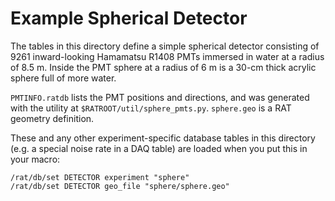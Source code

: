 Example Spherical Detector
==========================
The tables in this directory define a simple spherical detector consisting
of 9261 inward-looking Hamamatsu R1408 PMTs immersed in water at a radius of
8.5 m. Inside the PMT sphere at a radius of 6 m is a 30-cm thick acrylic
sphere full of more water.

`PMTINFO.ratdb` lists the PMT positions and directions, and was generated with
the utility at `$RATROOT/util/sphere_pmts.py`. `sphere.geo` is a RAT
geometry definition.

These and any other experiment-specific database tables in this directory
(e.g. a special noise rate in a DAQ table) are loaded when you put this in
your macro:

    /rat/db/set DETECTOR experiment "sphere"
    /rat/db/set DETECTOR geo_file "sphere/sphere.geo"

